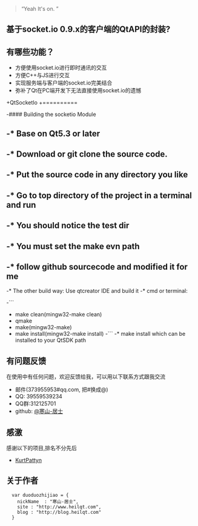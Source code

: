 
> “Yeah It's on. ”

## 基于socket.io 0.9.x的客户端的QtAPI的封装?

## 有哪些功能？

* 方便使用socket.io进行即时通讯的交互
* 方便C++与JS进行交互
* 实现服务端与客户端的socket.io完美结合
* 弥补了Qt在PC端开发下无法直接使用socket.io的遗憾

+QtSocketIo
 +==========

 -#### Building the socketio Module

 -* Base on Qt5.3 or later
 -
 -* Download or git clone the source code.
 -
 -* Put the source code in any directory you like
 -
 -* Go to top directory of the project in a terminal and run
 -
 -* You should notice the test dir
 -
 -* You must set the make evn path
 -
 -* follow github sourcecode and modified it for me
 -
 -* The other build way: Use qtcreator IDE and build it
 -*  cmd or terminal:

 -```
 -    make clean(mingw32-make clean)
 -    qmake
 -    make(mingw32-make)
 -    make install(mingw32-make install)
 -```
 -* make install which can be installed to your QtSDK path

## 有问题反馈
在使用中有任何问题，欢迎反馈给我，可以用以下联系方式跟我交流

* 邮件(373955953#qq.com, 把#换成@)
* QQ: 39559539234
* QQ群:312125701
* github: [@寒山-居士](https://github.com/toby20130333)

## 感激
感谢以下的项目,排名不分先后

* [KurtPattyn](https://github.com/KurtPattyn/QtSocketIo)

## 关于作者

```
  var duoduozhijiao = {
    nickName  : "寒山-居士",
    site : "http://www.heilqt.com",
    blog : "http://blog.heilqt.com"
  }
```